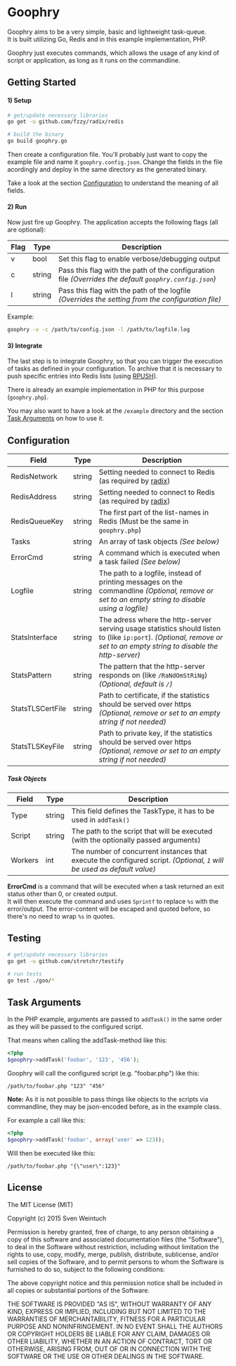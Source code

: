 Goophry
=======

Goophry aims to be a very simple, basic and lightweight task-queue.  
It is built utilizing Go, Redis and in this example implementation, PHP.  

Goophry just executes commands, which allows the usage of any kind of script or application, as long as it runs on the commandline.


## Getting Started

#### 1) Setup

```sh
# get/update necessary libraries
go get -u github.com/fzzy/radix/redis

# build the binary
go build goophry.go
```

Then create a configuration file. You'll probably just want to copy the example file and name it `goophry.config.json`.
Change the fields in the file acordingly and deploy in the same directory as the generated binary.  

Take a look at the section [Configuration](#configuration) to understand the meaning of all fields.

#### 2) Run

Now just fire up Goophry.
The application accepts the following flags (all are optional):

Flag|Type|Description
----|----|-----------
v|bool|Set this flag to enable verbose/debugging output
c|string|Pass this flag with the path of the configuration file _(Overrides the default `goophry.config.json`)_
l|string|Pass this flag with the path of the logfile _(Overrides the setting from the configuration file)_

Example:
```sh
goophry -v -c /path/to/config.json -l /path/to/logfile.log
```

#### 3) Integrate

The last step is to integrate Goophry, so that you can trigger the execution of tasks as defined in your configuration.
To archive that it is necessary to push specific entries into Redis lists (using [RPUSH](http://redis.io/commands/rpush)).

There is already an example implementation in PHP for this purpose (`goophry.php`).

You may also want to have a look at the `/example` directory and the section [Task Arguments](#task-arguments) on how to use it.


## Configuration

Field|Type|Description
-----|----|-----------
RedisNetwork|string|Setting needed to connect to Redis (as required by [radix](http://godoc.org/github.com/fzzy/radix/redis#Dial))
RedisAddress|string|Setting needed to connect to Redis (as required by [radix](http://godoc.org/github.com/fzzy/radix/redis#Dial))
RedisQueueKey|string|The first part of the list-names in Redis (Must be the same in `goophry.php`)
Tasks|string|An array of task objects _(See below)_
ErrorCmd|string|A command which is executed when a task failed _(See below)_
Logfile|string|The path to a logfile, instead of printing messages on the commandline _(Optional, remove or set to an empty string to disable using a logfile)_
StatsInterface|string|The adress where the http-server serving usage statistics should listen to (like `ip:port`). _(Optional, remove or set to an empty string to disable the http-server)_
StatsPattern|string|The pattern that the http-server responds on (like `/RaNdOmStRiNg`) _(Optional, default is `/`)_
StatsTLSCertFile|string|Path to certificate, if the statistics should be served over https _(Optional, remove or set to an empty string if not needed)_
StatsTLSKeyFile|string|Path to private key, if the statistics should be served over https _(Optional, remove or set to an empty string if not needed)_

##### Task Objects

Field|Type|Description
-----|----|-----------
Type|string|This field defines the TaskType, it has to be used in `addTask()`
Script|string|The path to the script that will be executed (with the optionally passed arguments)
Workers|int|The number of concurrent instances that execute the configured script. _(Optional, `1` will be used as default value)_

**ErrorCmd** is a command that will be executed when a task returned an exit status other than 0, or created output.  
It will then execute the command and uses `Sprintf` to replace `%s` with the error/output.
The error-content will be escaped and quoted before, so there's no need to wrap `%s` in quotes.


## Testing

```sh
# get/update necessary libraries
go get -u github.com/stretchr/testify

# run tests
go test ./goo/*
```


## Task Arguments

In the PHP example, arguments are passed to `addTask()` in the same order as they
will be passed to the configured script.

That means when calling the addTask-method like this:
```php
<?php
$goophry->addTask('foobar', '123', '456');
```

Goophry will call the configured script (e.g. "foobar.php") like this:
```
/path/to/foobar.php "123" "456"
```

**Note:** As it is not possible to pass things like objects to the scripts via commandline,
they may be json-encoded before, as in the example class.

For example a call like this:
```php
<?php
$goophry->addTask('foobar', array('user' => 123));
```

Will then be executed like this:
```
/path/to/foobar.php "{\"user\":123}"
```


## License
The MIT License (MIT)

Copyright (c) 2015 Sven Weintuch

Permission is hereby granted, free of charge, to any person obtaining a copy
of this software and associated documentation files (the "Software"), to deal
in the Software without restriction, including without limitation the rights
to use, copy, modify, merge, publish, distribute, sublicense, and/or sell
copies of the Software, and to permit persons to whom the Software is
furnished to do so, subject to the following conditions:

The above copyright notice and this permission notice shall be included in all
copies or substantial portions of the Software.

THE SOFTWARE IS PROVIDED "AS IS", WITHOUT WARRANTY OF ANY KIND, EXPRESS OR
IMPLIED, INCLUDING BUT NOT LIMITED TO THE WARRANTIES OF MERCHANTABILITY,
FITNESS FOR A PARTICULAR PURPOSE AND NONINFRINGEMENT. IN NO EVENT SHALL THE
AUTHORS OR COPYRIGHT HOLDERS BE LIABLE FOR ANY CLAIM, DAMAGES OR OTHER
LIABILITY, WHETHER IN AN ACTION OF CONTRACT, TORT OR OTHERWISE, ARISING FROM,
OUT OF OR IN CONNECTION WITH THE SOFTWARE OR THE USE OR OTHER DEALINGS IN THE
SOFTWARE.
